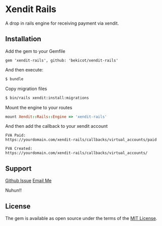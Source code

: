 # Xendit Rails
A drop in rails engine for receiving payment via xendit.

## Installation
Add the gem to your Gemfile
```
gem 'xendit-rails', github: 'bekicot/xendit-rails'
```

And then execute:
```bash
$ bundle
```

Copy migration files
```bash
$ bin/rails xendit:install:migrations
```

Mount the engine to your routes
```rb
mount Xendit::Rails::Engine => 'xendit-rails'
```

And then add the callback to your xendit account
```
FVA Paid:
https://yourdomain.com/xendit-rails/callbacks/virtual_accounts/paid

FVA Created:
https://yourdomain.com/xendit-rails/callbacks/virtual_accounts/
```

## Support
[Github Issue](https://github.com/issues)
[Email Me](mailto:yana.developer@gmail.com)

Nuhun!!


## License
The gem is available as open source under the terms of the [MIT License](https://opensource.org/licenses/MIT).
